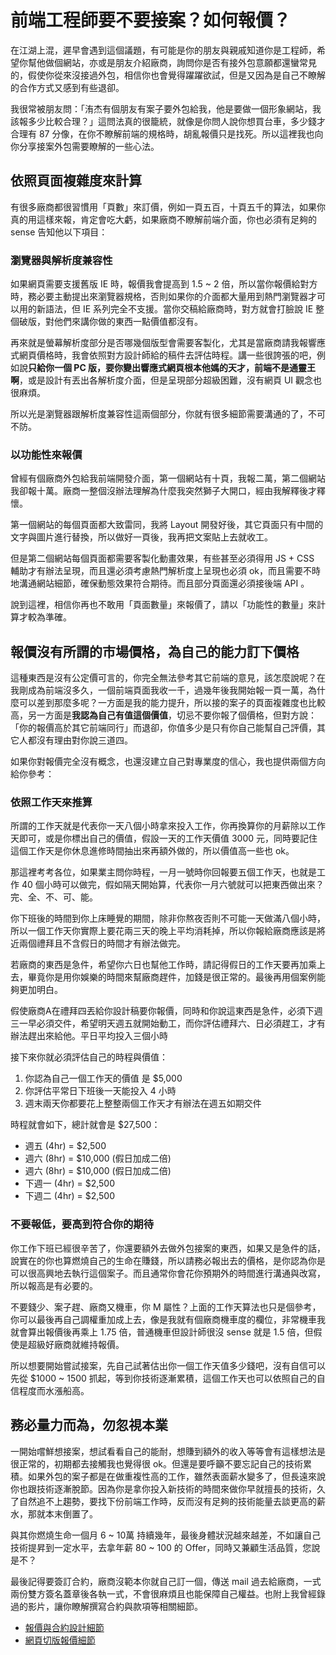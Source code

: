 # 前端工程師要不要接案？如何報價？

在江湖上混，遲早會遇到這個議題，有可能是你的朋友與親戚知道你是工程師，希望你幫他做個網站，亦或是朋友介紹廠商，詢問你是否有接外包意願都還蠻常見的，假使你從來沒接過外包，相信你也會覺得躍躍欲試，但是又因為是自己不瞭解的合作方式又感到有些退卻。

我很常被朋友問：「洧杰有個朋友有案子要外包給我，他是要做一個形象網站，我該報多少比較合理？」這問法真的很籠統，就像是你問人說你想買台車，多少錢才合理有 87 分像，在你不瞭解前端的規格時，胡亂報價只是找死。所以這裡我也向你分享接案外包需要瞭解的一些心法。

## 依照頁面複雜度來計算

有很多廠商都很習慣用「頁數」來訂價，例如一頁五百，十頁五千的算法，如果你真的用這樣來報，肯定會吃大虧，如果廠商不瞭解前端介面，你也必須有足夠的 sense 告知他以下項目：

### 瀏覽器與解析度兼容性

如果網頁需要支援舊版 IE 時，報價我會提高到 1.5 ~ 2 倍，所以當你報價給對方時，務必要主動提出來瀏覽器規格，否則如果你的介面都大量用到熱門瀏覽器才可以用的新語法，但 IE 系列完全不支援。當你交稿給廠商時，對方就會打臉說 IE 整個破版，對他們來講你做的東西一點價值都沒有。

再來就是螢幕解析度部分是否哪幾個版型會需要客製化，尤其是當廠商請我報響應式網頁價格時，我會依照對方設計師給的稿件去評估時程。講一些很誇張的吧，例如說**只給你一個 PC 版，要你變出響應式網頁根本他媽的天才，前端不是通靈王啊**，或是設計有丟出各解析度介面，但是呈現部分超級困難，沒有網頁 UI 觀念也很麻煩。

所以光是瀏覽器跟解析度兼容性這兩個部分，你就有很多細節需要溝通的了，不可不防。

### 以功能性來報價

曾經有個廠商外包給我前端開發介面，第一個網站有十頁，我報二萬，第二個網站我卻報十萬。廠商一整個沒辦法理解為什麼我突然獅子大開口，經由我解釋後才釋懷。

第一個網站的每個頁面都大致雷同，我將 Layout 開發好後，其它頁面只有中間的文字與圖片進行替換，所以做好一頁後，我再把文案貼上去就收工。

但是第二個網站每個頁面都需要客製化動畫效果，有些甚至必須得用 JS + CSS 輔助才有辦法呈現，而且還必須考慮熱門解析度上呈現也必須 ok，而且需要不時地溝通網站細節，確保動態效果符合期待。而且部分頁面還必須接後端 API 。

說到這裡，相信你再也不敢用「頁面數量」來報價了，請以「功能性的數量」來計算才較為準確。

## 報價沒有所謂的市場價格，為自己的能力訂下價格

這種東西是沒有公定價可言的，你完全無法參考其它前端的意見，該怎麼說呢？在我剛成為前端沒多久，一個前端頁面我收一千，過幾年後我開始報一頁一萬，為什麼可以差到那麼多呢？一方面是我的能力提升，所以接的案子的頁面複雜度也比較高，另一方面是**我認為自己有值這個價值**，切忌不要你報了個價格，但對方說：「你的報價高於其它前端同行」而退卻，你值多少是只有你自己能幫自己評價，其它人都沒有理由對你說三道四。

如果你對報價完全沒有概念，也還沒建立自己對專業度的信心，我也提供兩個方向給你參考：

### 依照工作天來推算

所謂的工作天就是代表你一天八個小時拿來投入工作，你再換算你的月薪除以工作天即可，或是你標出自己的價值，假設一天的工作天價值 3000 元，同時要記住這個工作天是你休息進修時間抽出來再額外做的，所以價值高一些也 ok。

那這裡考考各位，如果業主問你時程，一月一號時你回報要五個工作天，也就是工作 40  個小時可以做完，假如隔天開始算，代表你一月六號就可以把東西做出來？完、全、不、可、能。

你下班後的時間到你上床睡覺的期間，除非你熬夜否則不可能一天做滿八個小時，所以一個工作天你實際上要花兩三天的晚上平均消耗掉，所以你報給廠商應該是將近兩個禮拜且不含假日的時間才有辦法做完。

若廠商的東西是急件，希望你六日也幫他工作時，請記得假日的工作天要再加乘上去，畢竟你是用你娛樂的時間來幫廠商趕件，加錢是很正常的。最後再用個案例能夠更加明白。

假使廠商A在禮拜四丟給你設計稿要你報價，同時和你說這東西是急件，必須下週三一早必須交件，希望明天週五就開始動工，而你評估禮拜六、日必須趕工，才有辦法趕出來給他。平日平均投入三個小時

接下來你就必須評估自己的時程與價值：

1. 你認為自己一個工作天的價值 是 $5,000
2. 你評估平常日下班後一天能投入 4 小時
3. 週末兩天你都要花上整整兩個工作天才有辦法在週五如期交件

時程就會如下，總計就會是 $27,500：

* 週五 \(4hr\) = $2,500
* 週六 \(8hr\) = $10,000 \(假日加成二倍\)
* 週六 \(8hr\) = $10,000 \(假日加成二倍\)
* 下週一 \(4hr\) = $2,500
* 下週二 \(4hr\) = $2,500

### 不要報低，要高到符合你的期待

你工作下班已經很辛苦了，你還要額外去做外包接案的東西，如果又是急件的話，說實在的你也算燃燒自己的生命在賺錢，所以請務必報出去的價格，是你認為你是可以很高興地去執行這個案子。而且通常你會花你預期外的時間進行溝通與改寫，所以報高是有必要的。

不要錢少、案子趕、廠商又機車，你 M 屬性？上面的工作天算法也只是個參考，你可以最後再自己調權重加成上去，像是我就有個廠商機車度的欄位，非常機車我就會算出報價後再乘上 1.75 倍，普通機車但設計師很沒 sense 就是 1.5 倍，但假使是超級好廠商就維持報價。

所以想要開始嘗試接案，先自己試著估出你一個工作天值多少錢吧，沒有自信可以先從 $1000 ~ 1500 抓起，等到你技術逐漸累積，這個工作天也可以依照自己的自信程度而水漲船高。

## 務必量力而為，勿忽視本業

一開始嚐鮮想接案，想試看看自己的能耐，想賺到額外的收入等等會有這樣想法是很正常的，初期都去接觸我也覺得很 ok。但還是要呼籲不要忘記自己的技術累積。如果外包的案子都是在做重複性高的工作，雖然表面薪水變多了，但長遠來說你也跟技術逐漸脫節。因為你是拿你投入新技術的時間來做你早就擅長的技術，久了自然追不上趨勢，要找下份前端工作時，反而沒有足夠的技術能量去談更高的薪水，那就本末倒置了。

與其你燃燒生命一個月 6 ~ 10萬 持續幾年，最後身體狀況越來越差，不如讓自己技術提昇到一定水平，去拿年薪 80 ~ 100 的 Offer，同時又兼顧生活品質，您說是不？

最後記得要簽訂合約，廠商沒範本你就自己訂一個，傳送 mail 過去給廠商，一式兩份雙方簽名蓋章後各執一式，不會很麻煩且也能保障自己權益。也附上我曾經錄過的影片，讓你瞭解撰寫合約與款項等相關細節。

* [報價與合約設計細節](https://www.youtube.com/watch?v=W7-WhA0ESrk)
* [網頁切版報價細節](https://www.youtube.com/watch?v=drLqqWhkUqg)



